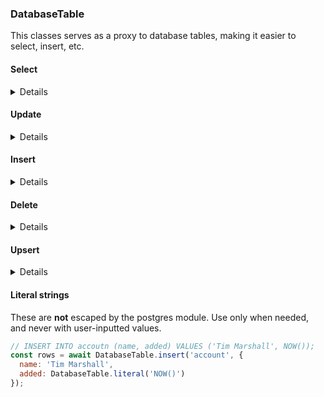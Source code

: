 ### DatabaseTable

This classes serves as a proxy to database tables, making it easier to select, insert, etc.

#### Select

<details>

##### Using Constructor

```js
const account = new DatabaseTable('account');

// SELECT * FROM account;
const rows1 = await account.select();

// SELECT * FROM account WHERE id = 1 AND name = 'Tim Marshall';
const rows2 = await account.select({
  id: 1,
  name: 'Tim Marshall'
});

// SELECT * FROM account WHERE (id = 1 AND name = 'Tim Marshall') OR (id = 2);
const rows3 = await account.select({
  id: 1,
  name: 'Tim Marshall'
}, {
  id: 2
});
```

##### Direct (static) call

```js
// SELECT * FROM account;
const rows1 = await DatabaseTable.select('account');

// SELECT * FROM account WHERE id = 1 AND name = 'Tim Marshall';
const rows2 = await DatabaseTable.select('account', {
  id: 1,
  name: 'Tim Marshall'
});
```
</details>

#### Update

<details>

##### Using Constructor

```js
const account = new DatabaseTable('account');

// UPDATE account SET activated = false;
const rows1 = await account.update({
  activated: false
});

// UPDATE account SET email = 'tim@marshall.io' WHERE id = 1 AND name = 'Tim Marshall';
const rows2 = await account.update({
  email: 'tim@marshall.io'
}, {
  id: 1,
  name: 'Tim Marshall'
});

// UPDATE account SET email = 'tim@marshall.io' WHERE (id = 1 AND name = 'Tim Marshall') OR (id = 2);
const rows3 = await account.update({
  email: 'tim@marshall.io'
}, {
  id: 1,
  name: 'Tim Marshall'
}, {
  id: 2
});
```

##### Direct (static) call

```js
// UPDATE account SET activated = false;
const rows1 = await DatabaseTable.update('account', {
  activated: false
});

// UPDATE account SET activated = false WHERE id = 1 AND name = 'Tim Marshall';
const rows2 = await DatabaseTable.update('account', {
  activated: false
}, {
  id: 1,
  name: 'Tim Marshall'
});
```
</details>

#### Insert

<details>

##### Using Constructor

```js
const account = new DatabaseTable('account');

// INSERT INTO account (name, email) VALUES ('Tim Marshall', 'tim@marshall.io');
const rows1 = await account.insert({
  name: 'Tim Marshall',
  email: 'tim@marshall.io'
});

// INSERT INTO account (name, email) VALUES ('Tim Marshall', 'tim@marshall.io'), ('John Newton', NULL);
const rows2 = await account.insert({
  name: 'Tim Marshall',
  email: 'tim@marshall.io'
}, {
  name: 'John Newton'
});
```

##### Direct (static) call

```js
// INSERT INTO account (name, email) VALUES ('Tim Marshall', 'tim@marshall.io');
const rows1 = await DatabaseTable.insert('account', {
  name: 'Tim Marshall',
  email: 'tim@marshall.io'
});

// INSERT INTO account (name, email) VALUES ('Tim Marshall', 'tim@marshall.io'), ('John Newton', NULL);
const rows2 = await DatabaseTable.insert('account', {
  name: 'Tim Marshall',
  email: 'tim@marshall.io'
}, {
  name: 'John Newton'
});
```
</details>

#### Delete

<details>

##### Using Constructor

```js
const account = new DatabaseTable('account');

// DELETE FROM account;
const rows1 = await account.delete();

// DELETE FROM account WHERE id = 1 AND name = 'Tim Marshall';
const rows2 = await account.delete({
  id: 1,
  name: 'Tim Marshall'
});

// DELETE FROM account WHERE (id = 1 AND name = 'Tim Marshall') OR (id = 2);
const rows3 = await account.delete({
  id: 1,
  name: 'Tim Marshall'
}, {
  id: 2
});
```

##### Direct (static) call

```js
// DELETE FROM account;
const rows1 = await DatabaseTable.delete('account');

// DELETE FROM account WHERE id = 1 AND name = 'Tim Marshall';
const rows2 = await DatabaseTable.delete('account', {
  id: 1,
  name: 'Tim Marshall'
});
```
</details>

#### Upsert

<details>

##### Using Constructor

```js
const account = new DatabaseTable('account');

// attempts:
// INSERT INTO account (name, email, added) VALUES ('Tim Marshall', 'tim@marshall.io', NOW());
//
// falls back to:
// UPDATE account SET name = 'Tim Marshall', updated = NOW() WHERE email = 'tim@marshall.io';
const rows = await account.upsert({
  // insert
  name: 'Tim Marshall',
  email: 'tim@marshall.io',
  added: new Date()
}, {
  // update
  name: 'Tim Marshall',
  updated: new Date()
}, {
  // update conditions
  email: 'tim@marshall.io'
});
```

##### Direct (static) call

```js
// attempts:
// INSERT INTO account (name, email, added) VALUES ('Tim Marshall', 'tim@marshall.io', NOW());
//
// falls back to:
// UPDATE account SET name = 'Tim Marshall', updated = NOW() WHERE email = 'tim@marshall.io';
const rows = await DatabaseTable.upsert('account', {
  // insert
  name: 'Tim Marshall',
  email: 'tim@marshall.io',
  added: new Date()
}, {
  // update
  name: 'Tim Marshall',
  updated: new Date()
}, {
  // update conditions
  email: 'tim@marshall.io'
});
```
</details>

#### Literal strings

These are **not** escaped by the postgres module.
Use only when needed, and never with user-inputted values.

```js
// INSERT INTO accoutn (name, added) VALUES ('Tim Marshall', NOW());
const rows = await DatabaseTable.insert('account', {
  name: 'Tim Marshall',
  added: DatabaseTable.literal('NOW()')
});
```
